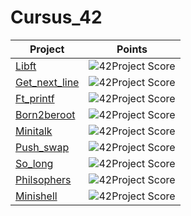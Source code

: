 # Cursus_42

| Project | Points  |
| ------- | --- |
| <a href="https://github.com/LeGodurix19/Cursus_42/tree/main/project_01_libft">Libft</a> | ![42Project Score](https://badge42.herokuapp.com/api/project/hgoorick/Libft) |
| <a href="https://github.com/LeGodurix19/Cursus_42/tree/main/project_02_get_next_line">Get_next_line</a> | ![42Project Score](https://badge42.herokuapp.com/api/project/hgoorick/get_next_line) |
| <a href="https://github.com/LeGodurix19/Cursus_42/tree/main/project_03_ft_printf">Ft_printf</a> | ![42Project Score](https://badge42.herokuapp.com/api/project/hgoorick/ft_printf) |
| <a href="https://github.com/LeGodurix19/Cursus_42/tree/main/project_04_born2beroot">Born2beroot</a> | ![42Project Score](https://badge42.herokuapp.com/api/project/hgoorick/Born2beroot) |
| <a href="https://github.com/LeGodurix19/Cursus_42/tree/main/project_05_minitalk">Minitalk</a> | ![42Project Score](https://badge42.herokuapp.com/api/project/hgoorick/minitalk) |
| <a href="https://github.com/LeGodurix19/Cursus_42/tree/main/project_06_push_swap">Push_swap</a> | ![42Project Score](https://badge42.herokuapp.com/api/project/hgoorick/push_swap) |
| <a href="https://github.com/LeGodurix19/Cursus_42/tree/main/project_07_so_long">So_long</a> | ![42Project Score](https://badge42.herokuapp.com/api/project/hgoorick/so_long) |
| <a href="https://github.com/LeGodurix19/Cursus_42/tree/main/project_08_philosophers">Philsophers</a> | ![42Project Score](https://badge42.herokuapp.com/api/project/hgoorick/Philosophers) |
| <a href="https://github.com/LeGodurix19/Cursus_42/tree/main/project_09_minishell">Minishell</a> | ![42Project Score](https://badge42.herokuapp.com/api/project/hgoorick/minishell) |
